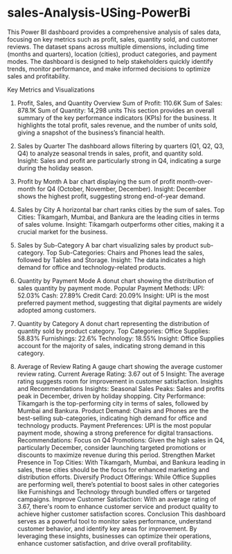 # sales-Analysis-USing-PowerBi
This Power BI dashboard provides a comprehensive analysis of sales data, focusing on key metrics such as profit, sales, quantity sold, and customer reviews. The dataset spans across multiple dimensions, including time (months and quarters), location (cities), product categories, and payment modes. The dashboard is designed to help stakeholders quickly identify trends, monitor performance, and make informed decisions to optimize sales and profitability.

Key Metrics and Visualizations
1. Profit, Sales, and Quantity Overview
Sum of Profit: 110.6K
Sum of Sales: 878.1K
Sum of Quantity: 14,298 units
This section provides an overall summary of the key performance indicators (KPIs) for the business. It highlights the total profit, sales revenue, and the number of units sold, giving a snapshot of the business’s financial health.

2. Sales by Quarter
The dashboard allows filtering by quarters (Q1, Q2, Q3, Q4) to analyze seasonal trends in sales, profit, and quantity sold.
Insight: Sales and profit are particularly strong in Q4, indicating a surge during the holiday season.
3. Profit by Month
A bar chart displaying the sum of profit month-over-month for Q4 (October, November, December).
Insight: December shows the highest profit, suggesting strong end-of-year demand.
4. Sales by City
A horizontal bar chart ranks cities by the sum of sales.
Top Cities: Tikamgarh, Mumbai, and Bankura are the leading cities in terms of sales volume.
Insight: Tikamgarh outperforms other cities, making it a crucial market for the business.
5. Sales by Sub-Category
A bar chart visualizing sales by product sub-category.
Top Sub-Categories: Chairs and Phones lead the sales, followed by Tables and Storage.
Insight: The data indicates a high demand for office and technology-related products.
6. Quantity by Payment Mode
A donut chart showing the distribution of sales quantity by payment mode.
Popular Payment Methods:
UPI: 52.03%
Cash: 27.89%
Credit Card: 20.09%
Insight: UPI is the most preferred payment method, suggesting that digital payments are widely adopted among customers.
7. Quantity by Category
A donut chart representing the distribution of quantity sold by product category.
Top Categories:
Office Supplies: 58.83%
Furnishings: 22.6%
Technology: 18.55%
Insight: Office Supplies account for the majority of sales, indicating strong demand in this category.
8. Average of Review Rating
A gauge chart showing the average customer review rating.
Current Average Rating: 3.67 out of 5
Insight: The average rating suggests room for improvement in customer satisfaction.
Insights and Recommendations
Insights:
Seasonal Sales Peaks: Sales and profits peak in December, driven by holiday shopping.
City Performance: Tikamgarh is the top-performing city in terms of sales, followed by Mumbai and Bankura.
Product Demand: Chairs and Phones are the best-selling sub-categories, indicating high demand for office and technology products.
Payment Preferences: UPI is the most popular payment mode, showing a strong preference for digital transactions.
Recommendations:
Focus on Q4 Promotions: Given the high sales in Q4, particularly December, consider launching targeted promotions or discounts to maximize revenue during this period.
Strengthen Market Presence in Top Cities: With Tikamgarh, Mumbai, and Bankura leading in sales, these cities should be the focus for enhanced marketing and distribution efforts.
Diversify Product Offerings: While Office Supplies are performing well, there’s potential to boost sales in other categories like Furnishings and Technology through bundled offers or targeted campaigns.
Improve Customer Satisfaction: With an average rating of 3.67, there's room to enhance customer service and product quality to achieve higher customer satisfaction scores.
Conclusion
This dashboard serves as a powerful tool to monitor sales performance, understand customer behavior, and identify key areas for improvement. By leveraging these insights, businesses can optimize their operations, enhance customer satisfaction, and drive overall profitability.

